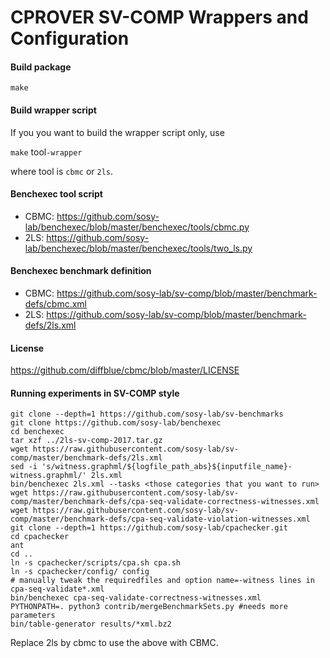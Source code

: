 # CPROVER SV-COMP Wrappers and Configuration

#### Build package

`make`

#### Build wrapper script

If you you want to build the wrapper script only, use

`make` tool`-wrapper`

where tool is `cbmc` or `2ls`.

#### Benchexec tool script

* CBMC: https://github.com/sosy-lab/benchexec/blob/master/benchexec/tools/cbmc.py
* 2LS: https://github.com/sosy-lab/benchexec/blob/master/benchexec/tools/two_ls.py

#### Benchexec benchmark definition

* CBMC: https://github.com/sosy-lab/sv-comp/blob/master/benchmark-defs/cbmc.xml
* 2LS: https://github.com/sosy-lab/sv-comp/blob/master/benchmark-defs/2ls.xml

#### License

https://github.com/diffblue/cbmc/blob/master/LICENSE

#### Running experiments in SV-COMP style

```
git clone --depth=1 https://github.com/sosy-lab/sv-benchmarks
git clone https://github.com/sosy-lab/benchexec
cd benchexec
tar xzf ../2ls-sv-comp-2017.tar.gz
wget https://raw.githubusercontent.com/sosy-lab/sv-comp/master/benchmark-defs/2ls.xml
sed -i 's/witness.graphml/${logfile_path_abs}${inputfile_name}-witness.graphml/' 2ls.xml
bin/benchexec 2ls.xml --tasks <those categories that you want to run>
wget https://raw.githubusercontent.com/sosy-lab/sv-comp/master/benchmark-defs/cpa-seq-validate-correctness-witnesses.xml
wget https://raw.githubusercontent.com/sosy-lab/sv-comp/master/benchmark-defs/cpa-seq-validate-violation-witnesses.xml
git clone --depth=1 https://github.com/sosy-lab/cpachecker.git
cd cpachecker
ant
cd ..
ln -s cpachecker/scripts/cpa.sh cpa.sh
ln -s cpachecker/config/ config
# manually tweak the requiredfiles and option name=-witness lines in cpa-seq-validate*.xml
bin/benchexec cpa-seq-validate-correctness-witnesses.xml
PYTHONPATH=. python3 contrib/mergeBenchmarkSets.py #needs more parameters
bin/table-generator results/*xml.bz2
```

Replace 2ls by cbmc to use the above with CBMC.

